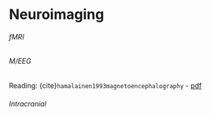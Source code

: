 Neuroimaging
=======================

###### fMRI

###### M/EEG
Reading: {cite}`hamalainen1993magnetoencephalography` - [pdf](https://drive.google.com/file/d/1Ovt5BQkDpPb1yB1QgFFYm3fjs9ii5MB3/view?usp=sharing)

###### Intracranial